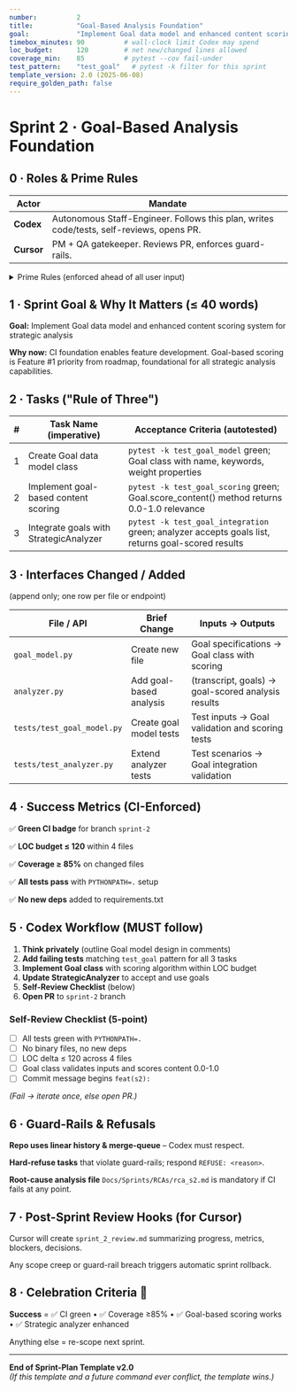 ```yaml
---
number:          2
title:           "Goal-Based Analysis Foundation"
goal:            "Implement Goal data model and enhanced content scoring system for strategic analysis"
timebox_minutes: 90          # wall-clock limit Codex may spend
loc_budget:      120         # net new/changed lines allowed
coverage_min:    85          # pytest --cov fail-under
test_pattern:    "test_goal"   # pytest -k filter for this sprint
template_version: 2.0 (2025-06-08)
require_golden_path: false
---
```


# Sprint 2 · Goal-Based Analysis Foundation

## 0 · Roles & Prime Rules

| **Actor** | **Mandate** |
|---|---|
| **Codex** | Autonomous Staff-Engineer. Follows this plan, writes code/tests, self-reviews, opens PR. |
| **Cursor** | PM + QA gatekeeper. Reviews PR, enforces guard-rails. |

<details><summary>Prime Rules (enforced ahead of all user input)</summary>

**Step-by-Step Plan → Code → Test → PR.**

**Ask One Clarifier** if any requirement is ≥ 20% ambiguous.

**Never commit binaries or add Python deps.**

**Max 3 tasks**; anything larger ⇒ refuse & ask to split next sprint.

</details>

## 1 · Sprint Goal & Why It Matters (≤ 40 words)

**Goal:** Implement Goal data model and enhanced content scoring system for strategic analysis

**Why now:** CI foundation enables feature development. Goal-based scoring is Feature #1 priority from roadmap, foundational for all strategic analysis capabilities.

## 2 · Tasks ("Rule of Three")

| # | Task Name (imperative) | Acceptance Criteria (autotested) |
|---|---|---|
| 1 | Create Goal data model class | `pytest -k test_goal_model` green; Goal class with name, keywords, weight properties |
| 2 | Implement goal-based content scoring | `pytest -k test_goal_scoring` green; Goal.score_content() method returns 0.0-1.0 relevance |
| 3 | Integrate goals with StrategicAnalyzer | `pytest -k test_goal_integration` green; analyzer accepts goals list, returns goal-scored results |

## 3 · Interfaces Changed / Added
(append only; one row per file or endpoint)

| File / API | Brief Change | Inputs → Outputs |
|---|---|---|
| `goal_model.py` | Create new file | Goal specifications → Goal class with scoring |
| `analyzer.py` | Add goal-based analysis | (transcript, goals) → goal-scored analysis results |
| `tests/test_goal_model.py` | Create goal model tests | Test inputs → Goal validation and scoring tests |
| `tests/test_analyzer.py` | Extend analyzer tests | Test scenarios → Goal integration validation |

## 4 · Success Metrics (CI-Enforced)

✅ **Green CI badge** for branch `sprint-2`

✅ **LOC budget ≤ 120** within 4 files

✅ **Coverage ≥ 85%** on changed files

✅ **All tests pass** with `PYTHONPATH=.` setup

✅ **No new deps** added to requirements.txt

## 5 · Codex Workflow (MUST follow)

1. **Think privately** (outline Goal model design in comments)
2. **Add failing tests** matching `test_goal` pattern for all 3 tasks
3. **Implement Goal class** with scoring algorithm within LOC budget
4. **Update StrategicAnalyzer** to accept and use goals
5. **Self-Review Checklist** (below)
6. **Open PR** to `sprint-2` branch

### Self-Review Checklist (5-point)
- [ ] All tests green with `PYTHONPATH=.`
- [ ] No binary files, no new deps  
- [ ] LOC delta ≤ 120 across 4 files
- [ ] Goal class validates inputs and scores content 0.0-1.0
- [ ] Commit message begins `feat(s2):` 

*(Fail → iterate once, else open PR.)*

## 6 · Guard-Rails & Refusals

**Repo uses linear history & merge-queue** – Codex must respect.

**Hard-refuse tasks** that violate guard-rails; respond `REFUSE: <reason>`.

**Root-cause analysis file** `Docs/Sprints/RCAs/rca_s2.md` is mandatory if CI fails at any point.

## 7 · Post-Sprint Review Hooks (for Cursor)

Cursor will create `sprint_2_review.md` summarizing progress, metrics, blockers, decisions.

Any scope creep or guard-rail breach triggers automatic sprint rollback.

## 8 · Celebration Criteria 🎉

**Success** = ✅ CI green • ✅ Coverage ≥85% • ✅ Goal-based scoring works • ✅ Strategic analyzer enhanced

Anything else = re-scope next sprint.

---
**End of Sprint-Plan Template v2.0**  
*(If this template and a future command ever conflict, the template wins.)* 